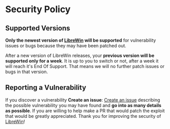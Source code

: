 # Security Policy

## Supported Versions

**Only the newest version of [LibreWin](https://github.com/thurchito/LibreWin) will be supported** for vulnerability issues or bugs because they may have been patched out.

After a new version of LibreWin releases, your **previous version will be supported only for a week**. It is up to you to switch or not, after a week it will reach it's End Of Support. That means we will no further patch issues or bugs in that version.

## Reporting a Vulnerability

If you discover a vulnerability **Create an issue**:
[Create an issue](https://github.com/thurchito/LibreWin/issues) describing the possible vulnerability you may have found and **go into as many details as possible**. If you are willing to help make a PR that would patch the exploit that would be greatly appreciated.
Thank you for improving the security of [LibreWin](https://github.com/thurchito/LibreWin)!
